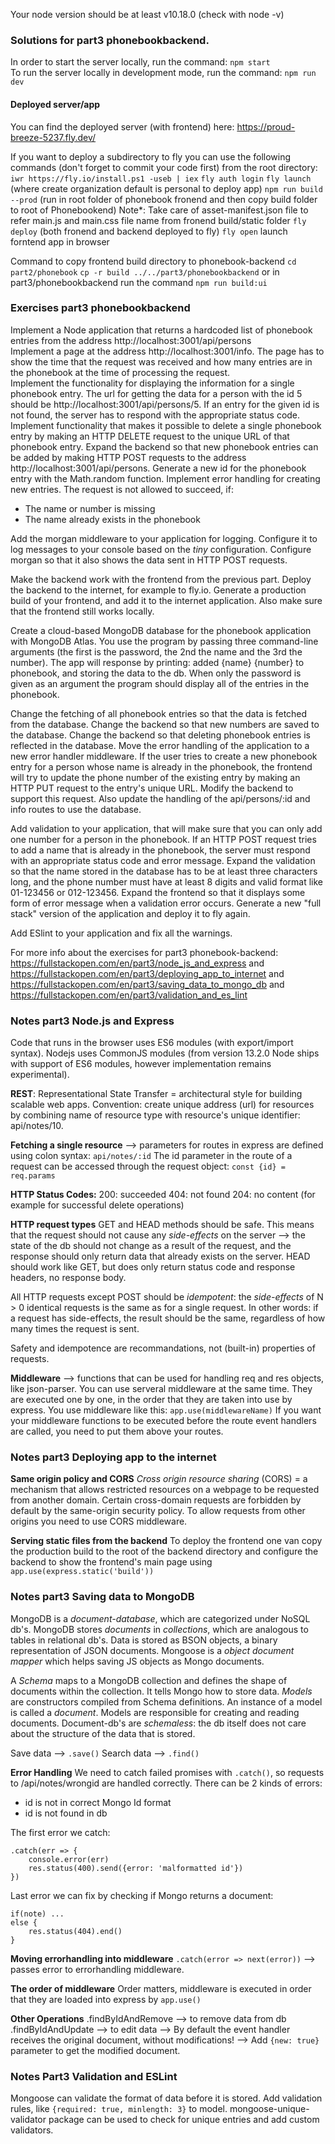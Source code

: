 Your node version should be at least v10.18.0 (check with node -v)

### Solutions for part3 phonebookbackend.

In order to start the server locally, run the command: `npm start`  
To run the server locally in development mode, run the command: `npm run dev`

#### Deployed server/app

You can find the deployed server (with frontend) here: https://proud-breeze-5237.fly.dev/

If you want to deploy a subdirectory to fly you can use the following commands (don't forget to commit
your code first) from the root directory:
`iwr https://fly.io/install.ps1 -useb | iex`
`fly auth login`
`fly launch` (where create organization default is personal to deploy app)
`npm run build --prod` (run in root folder of phonebook fronend and then copy build folder to root of Phonebookend)
Note*: Take care of asset-manifest.json file to refer main.js and main.css file name from fronend build/static folder
`fly deploy` (both fronend and backend deployed to fly)
`fly open` launch forntend app in browser


Command to copy frontend build directory to phonebook-backend
`cd part2/phonebook`
`cp -r build ../../part3/phonebookbackend`
or in part3/phonebookbackend run the command
`npm run build:ui`

### Exercises part3 phonebookbackend

Implement a Node application that returns a hardcoded list of phonebook entries from the address http://localhost:3001/api/persons  
Implement a page at the address http://localhost:3001/info. The page has to show the time that the request was received and how many entries are in the phonebook at the time of processing the request.  
Implement the functionality for displaying the information for a single phonebook entry. The url for getting the data for a person with the id 5 should be http://localhost:3001/api/persons/5. If an entry for the given id is not found, the server has to respond with the appropriate status code.  
Implement functionality that makes it possible to delete a single phonebook entry by making an HTTP DELETE request to the unique URL of that phonebook entry.
Expand the backend so that new phonebook entries can be added by making HTTP POST requests to the address http://localhost:3001/api/persons. Generate a new id for the phonebook entry with the Math.random function.
Implement error handling for creating new entries. The request is not allowed to succeed, if:

- The name or number is missing
- The name already exists in the phonebook

Add the morgan middleware to your application for logging. Configure it to log messages to your console based on the _tiny_ configuration.
Configure morgan so that it also shows the data sent in HTTP POST requests.

Make the backend work with the frontend from the previous part.
Deploy the backend to the internet, for example to fly.io.
Generate a production build of your frontend, and add it to the internet application.
Also make sure that the frontend still works locally.

Create a cloud-based MongoDB database for the phonebook application with MongoDB Atlas. You use the program by passing three command-line arguments (the first is the password, the 2nd the name and the 3rd the number). The app will response by printing: added {name} {number} to phonebook, and storing the data to the db. When only the password is given as an argument the program should display all of the entries in the phonebook.

Change the fetching of all phonebook entries so that the data is fetched from the database.
Change the backend so that new numbers are saved to the database.
Change the backend so that deleting phonebook entries is reflected in the database.
Move the error handling of the application to a new error handler middleware.
If the user tries to create a new phonebook entry for a person whose name is already in the phonebook, the frontend will try to update the phone number of the existing entry by making an HTTP PUT request to the entry's unique URL. Modify the backend to support this request.
Also update the handling of the api/persons/:id and info routes to use the database.

Add validation to your application, that will make sure that you can only add one number for a person in the phonebook. If an HTTP POST request tries to add a name that is already in the phonebook, the server must respond with an appropriate status code and error message.
Expand the validation so that the name stored in the database has to be at least three characters long, and the phone number must have at least 8 digits and valid format like 01-123456 or 012-123456.
Expand the frontend so that it displays some form of error message when a validation error occurs.
Generate a new "full stack" version of the application and deploy it to fly again.

Add ESlint to your application and fix all the warnings.

For more info about the exercises for part3 phonebook-backend: https://fullstackopen.com/en/part3/node_js_and_express and https://fullstackopen.com/en/part3/deploying_app_to_internet and https://fullstackopen.com/en/part3/saving_data_to_mongo_db and https://fullstackopen.com/en/part3/validation_and_es_lint

### Notes part3 Node.js and Express

Code that runs in the browser uses ES6 modules (with export/import syntax). Nodejs uses CommonJS modules (from version 13.2.0 Node ships with support of ES6 modules, however implementation remains experimental).

**REST**: Representational State Transfer = architectural style for building scalable web apps.
Convention: create unique address (url) for resources by combining name of resource type with resource's unique identifier: api/notes/10.

**Fetching a single resource**
--> parameters for routes in express are defined using colon syntax:
`api/notes/:id`
The id parameter in the route of a request can be accessed through the request object:
`const {id} = req.params`

**HTTP Status Codes:**
200: succeeded
404: not found
204: no content (for example for successful delete operations)

**HTTP request types**
GET and HEAD methods should be safe. This means that the request should not cause any _side-effects_ on the server --> the state of the db should not change as a result of the request, and the response should only return data that already exists on the server.
HEAD should work like GET, but does only return status code and response headers, no response body.

All HTTP requests except POST should be _idempotent_: the _side-effects_ of N > 0 identical requests is the same as for a single request. In other words: if a request has side-effects, the result should be the same, regardless of how many times the request is sent.

Safety and idempotence are recommandations, not (built-in) properties of requests.

**Middleware**
--> functions that can be used for handling req and res objects, like json-parser. You can use serveral middleware at the same time. They are executed one by one, in the order that they are taken into use by express.
You use middleware like this:
`app.use(middlewareName)`
If you want your middleware functions to be executed before the route event handlers are called, you need to put them above your routes.

### Notes part3 Deploying app to the internet

**Same origin policy and CORS**
_Cross origin resource sharing_ (CORS) = a mechanism that allows restricted resources on a webpage to be requested from another domain. Certain cross-domain requests are forbidden by default by the same-origin security policy. To allow requests from other origins you need to use CORS middleware.

**Serving static files from the backend**
To deploy the frontend one van copy the production build to the root of the backend directory and configure the backend to show the frontend's main page using `app.use(express.static('build'))`

### Notes part3 Saving data to MongoDB

MongoDB is a _document-database_, which are categorized under NoSQL db's.
MongoDB stores _documents_ in _collections_, which are analogous to tables in relational db's.
Data is stored as BSON objects, a binary representation of JSON documents.
Mongoose is a _object document mapper_ which helps saving JS objects as Mongo documents.

A _Schema_ maps to a MongoDB collection and defines the shape of documents within the collection. It tells Mongo how to store data. _Models_ are constructors compiled from Schema definitions. An instance of a model is called a _document_. Models are responsible for creating and reading documents.
Document-db's are _schemaless_: the db itself does not care about the structure of the data that is stored.

Save data --> `.save()`
Search data --> `.find()`

**Error Handling**
We need to catch failed promises with `.catch()`, so requests to /api/notes/wrongid are handled correctly.
There can be 2 kinds of errors:

- id is not in correct Mongo Id format
- id is not found in db

The first error we catch:

```
.catch(err => {
    console.error(err)
    res.status(400).send({error: 'malformatted id'})
})
```

Last error we can fix by checking if Mongo returns a document:

```
if(note) ...
else {
    res.status(404).end()
}
```

**Moving errorhandling into middleware**
`.catch(error => next(error))` --> passes error to errorhandling middleware.

**The order of middleware**
Order matters, middleware is executed in order that they are loaded into express by `app.use()`

**Other Operations**
.findByIdAndRemove --> to remove data from db
.findByIdAndUpdate --> to edit data --> By default the event handler receives the original document,
without modifications! --> Add `{new: true}` parameter to get the modified document.

### Notes Part3 Validation and ESLint

Mongoose can validate the format of data before it is stored. Add validation rules, like `{required: true, minlength: 3}` to model. mongoose-unique-validator package can be used to check for unique entries and add custom validators.
